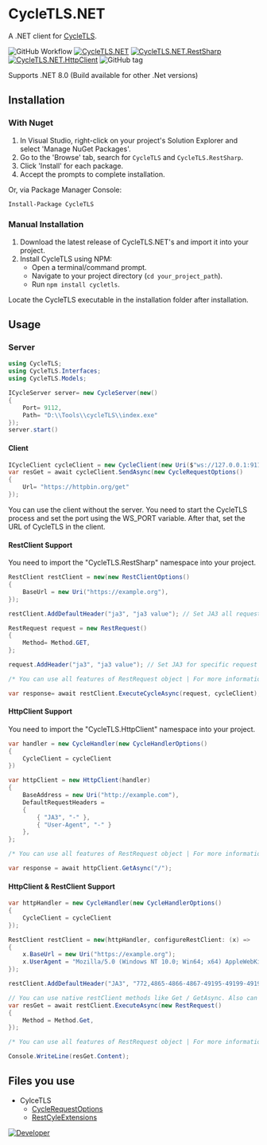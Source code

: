 
# CycleTLS.NET

A .NET client for [CycleTLS](https://github.com/Danny-Dasilva/CycleTLS).

![GitHub Workflow](https://img.shields.io/github/actions/workflow/status/erenkrt/CycleTLS.NET/publish.yml)
[![CycleTLS.NET](https://img.shields.io/nuget/dt/CycleTLS?label=NuGet%20CycleTLS)](https://www.nuget.org/packages/CycleTLS/)
[![CycleTLS.NET.RestSharp](https://img.shields.io/nuget/dt/CycleTLS.RestSharp?label=NuGet%20CycleTLS.RestSharp)](https://www.nuget.org/packages/CycleTLS.RestSharp/)
[![CycleTLS.NET.HttpClient](https://img.shields.io/nuget/dt/CycleTLS.HttpClient?label=NuGet%20CycleTLS.HttpClient)](https://www.nuget.org/packages/CycleTLS.HttpClient/)
![GitHub tag](https://img.shields.io/github/v/tag/erenkrt/cycletls.net?label=Version)

Supports .NET 8.0 (Build available for other .Net versions)
## Installation

### With Nuget
1. In Visual Studio, right-click on your project's Solution Explorer and select 'Manage NuGet Packages'.
2. Go to the 'Browse' tab, search for `CycleTLS` and `CycleTLS.RestSharp`.
3. Click 'Install' for each package.
4. Accept the prompts to complete installation.

Or, via Package Manager Console:
```bash
Install-Package CycleTLS
```

### Manual Installation

1. Download the latest release of CycleTLS.NET's and import it into your project.
2. Install CycleTLS using NPM:
   - Open a terminal/command prompt.
   - Navigate to your project directory (`cd your_project_path`).
   - Run `npm install cycletls`.

Locate the CycleTLS executable in the installation folder after installation.

## Usage

### Server

```csharp
using CycleTLS;
using CycleTLS.Interfaces;
using CycleTLS.Models;

ICycleServer server= new CycleServer(new()
{
    Port= 9112,
    Path= "D:\\Tools\\cycleTLS\\index.exe"
});
server.start()
```
#### Client
```csharp
ICycleClient cycleClient = new CycleClient(new Uri($"ws://127.0.0.1:9112"));
var resGet = await cycleClient.SendAsync(new CycleRequestOptions()
{
    Url= "https://httpbin.org/get"
});
```

You can use the client without the server. You need to start the CycleTLS process and set the port using the WS_PORT variable. After that, set the URL of CycleTLS in the client.

#### RestClient Support

You need to import the "CycleTLS.RestSharp" namespace into your project.

```csharp
RestClient restClient = new(new RestClientOptions()
{
    BaseUrl = new Uri("https://example.org"),
});

restClient.AddDefaultHeader("ja3", "ja3 value"); // Set JA3 all requests

RestRequest request = new RestRequest()
{
    Method= Method.GET,
};

request.AddHeader("ja3", "ja3 value"); // Set JA3 for specific request

/* You can use all features of RestRequest object | For more information look examples */

var response= await restClient.ExecuteCycleAsync(request, cycleClient);
```
#### HttpClient Support

You need to import the "CycleTLS.HttpClient" namespace into your project.

```csharp
var handler = new CycleHandler(new CycleHandlerOptions()
{
    CycleClient = cycleClient
})

var httpClient = new HttpClient(handler)
{
    BaseAddress = new Uri("http://example.com"),
    DefaultRequestHeaders =
    {
        { "JA3", "-" },
        { "User-Agent", "-" }
    },
};

/* You can use all features of RestRequest object | For more information look examples */

var response = await httpClient.GetAsync("/");
```

#### HttpClient & RestClient Support

```csharp
var httpHandler = new CycleHandler(new CycleHandlerOptions()
{
    CycleClient = cycleClient
});

RestClient restClient = new(httpHandler, configureRestClient: (x) =>
{
    x.BaseUrl = new Uri("https://example.org");
    x.UserAgent = "Mozilla/5.0 (Windows NT 10.0; Win64; x64) AppleWebKit/537.36 (KHTML, like Gecko) Chrome/128.0.0.0 Safari/537.36 OPR/114.0.0.0";
});

restClient.AddDefaultHeader("JA3", "772,4865-4866-4867-49195-49199-49196-49200-52393-52392-49171-49172-156-157-47-53,65037-65281-5-18-27-23-35-10-45-16-11-17513-51-13-0-43,25497-29-23-24,0");

// You can use native restClient methods like Get / GetAsync. Also can use post with form / json  or file.
var resGet = await restClient.ExecuteAsync(new RestRequest()
{
    Method = Method.Get,
});

/* You can use all features of RestRequest object | For more information look examples */

Console.WriteLine(resGet.Content);

```

## Files you use

* CylceTLS
    * [CycleRequestOptions](https://github.com/ErenKrt/CycleTLS.NET/blob/main/src/CycleTLS/Models/CycleRequestOptions.cs)
    * [RestCyleExtensions](https://github.com/ErenKrt/CycleTLS.NET/blob/main/src/CycleTLS.RestSharp/Helpers/RestCyleExtensions.cs)

[![Developer](https://img.shields.io/badge/-Developer-E4405F?style=flat-square&logo=Instagram&logoColor=white)](https://www.instagram.com/ep.eren)

